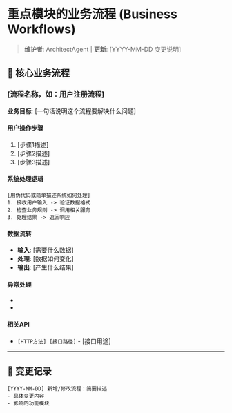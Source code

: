 # 重点模块的业务流程 (Business Workflows)

> **维护者**: ArchitectAgent | **更新**: [YYYY-MM-DD 变更说明]

## 🔄 核心业务流程

### [流程名称，如：用户注册流程]

**业务目标**: [一句话说明这个流程要解决什么问题]

#### 用户操作步骤
1. [步骤1描述]
2. [步骤2描述]
3. [步骤3描述]

#### 系统处理逻辑
```
[用伪代码或简单描述系统如何处理]
1. 接收用户输入 -> 验证数据格式
2. 检查业务规则 -> 调用相关服务
3. 处理结果 -> 返回响应
```

#### 数据流转
- **输入**: [需要什么数据]
- **处理**: [数据如何变化]
- **输出**: [产生什么结果]

#### 异常处理
- [异常情况1]: [如何处理]
- [异常情况2]: [如何处理]

#### 相关API
- `[HTTP方法] [接口路径]` - [接口用途]

---

## 📝 变更记录

```
[YYYY-MM-DD] 新增/修改流程：简要描述
- 具体变更内容
- 影响的功能模块
```

